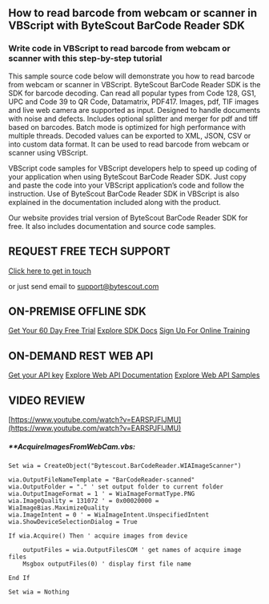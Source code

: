 ## How to read barcode from webcam or scanner in VBScript with ByteScout BarCode Reader SDK

### Write code in VBScript to read barcode from webcam or scanner with this step-by-step tutorial

This sample source code below will demonstrate you how to read barcode from webcam or scanner in VBScript. ByteScout BarCode Reader SDK is the SDK for barcode decoding. Can read all popular types from Code 128, GS1, UPC and Code 39 to QR Code, Datamatrix, PDF417. Images, pdf, TIF images and live web camera are supported as input. Designed to handle documents with noise and defects. Includes optional splitter and merger for pdf and tiff based on barcodes. Batch mode is optimized for high performance with multiple threads. Decoded values can be exported to XML, JSON, CSV or into custom data format. It can be used to read barcode from webcam or scanner using VBScript.

VBScript code samples for VBScript developers help to speed up coding of your application when using ByteScout BarCode Reader SDK. Just copy and paste the code into your VBScript application’s code and follow the instruction. Use of ByteScout BarCode Reader SDK in VBScript is also explained in the documentation included along with the product.

Our website provides trial version of ByteScout BarCode Reader SDK for free. It also includes documentation and source code samples.

## REQUEST FREE TECH SUPPORT

[Click here to get in touch](https://bytescout.zendesk.com/hc/en-us/requests/new?subject=ByteScout%20BarCode%20Reader%20SDK%20Question)

or just send email to [support@bytescout.com](mailto:support@bytescout.com?subject=ByteScout%20BarCode%20Reader%20SDK%20Question) 

## ON-PREMISE OFFLINE SDK 

[Get Your 60 Day Free Trial](https://bytescout.com/download/web-installer?utm_source=github-readme)
[Explore SDK Docs](https://bytescout.com/documentation/index.html?utm_source=github-readme)
[Sign Up For Online Training](https://academy.bytescout.com/)


## ON-DEMAND REST WEB API

[Get your API key](https://pdf.co/documentation/api?utm_source=github-readme)
[Explore Web API Documentation](https://pdf.co/documentation/api?utm_source=github-readme)
[Explore Web API Samples](https://github.com/bytescout/ByteScout-SDK-SourceCode/tree/master/PDF.co%20Web%20API)

## VIDEO REVIEW

[https://www.youtube.com/watch?v=EARSPJFIJMU](https://www.youtube.com/watch?v=EARSPJFIJMU)




<!-- code block begin -->

##### ****AcquireImagesFromWebCam.vbs:**
    
```
Set wia = CreateObject("Bytescout.BarCodeReader.WIAImageScanner")

wia.OutputFileNameTemplate = "BarCodeReader-scanned"
wia.OutputFolder = "." ' set output folder to current folder
wia.OutputImageFormat = 1 ' = WiaImageFormatType.PNG
wia.ImageQuality = 131072 ' = 0x00020000 = WiaImageBias.MaximizeQuality
wia.ImageIntent = 0 ' = WiaImageIntent.UnspecifiedIntent
wia.ShowDeviceSelectionDialog = True

If wia.Acquire() Then ' acquire images from device
	
	outputFiles = wia.OutputFilesCOM ' get names of acquire image files
	Msgbox outputFiles(0) ' display first file name 
	
End If

Set wia = Nothing


```

<!-- code block end -->